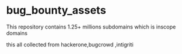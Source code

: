 # bug_bounty_assets

This repository contains 1.25+ millions subdomains which is inscope domains

this all collected from hackerone,bugcrowd ,intigriti

